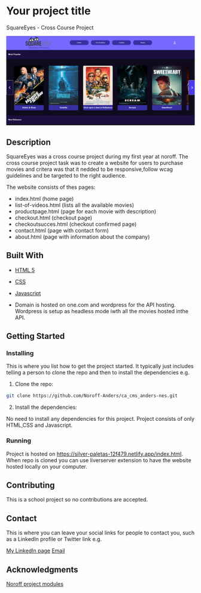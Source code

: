 # Your project title

SquareEyes - Cross Course Project

![image](Images/cross-course-projectimage.png)

## Description

SquareEyes was a cross course project during my first year at noroff.
The cross course project task was to create a website for users to purchase movies and critera was that it nedded to be responsive,follow wcag guidelines and be targeted to the right audience.

The website consists of thes pages:

- index.html (home page)
- list-of-videos.html (lists all the available movies)
- productpage.html (page for each movie with description)
- checkout.html (checkout page)
- checkoutsucces.html (checkout confirmed page)
- contact.html (page with contact form)
- about.html (page with information about the company)

## Built With

- [HTML 5](https://developer.mozilla.org/en-US/docs/Web/HTML)
- [CSS](https://developer.mozilla.org/en-US/docs/Web/CSS)
- [Javascript](https://developer.mozilla.org/en-US/docs/Web/JavaScript)

- Domain is hosted on one.com and wordpress for the API hosting. Wordpress is setup as headless mode iwth all the movies hosted inthe API.

## Getting Started

### Installing

This is where you list how to get the project started. It typically just includes telling a person to clone the repo and then to install the dependencies e.g.

1. Clone the repo:

```bash
git clone https://github.com/Noroff-Anders/ca_cms_anders-nes.git
```

2. Install the dependencies:

No need to install any dependencies for this project. Project consists of only HTML,CSS and Javascript.

### Running

Project is hosted on https://silver-paletas-12f479.netlify.app/index.html.
When repo is cloned you can use liverserver extension to have the website hosted locally on your computer.

## Contributing

This is a school project so no contributions are accepted.

## Contact

This is where you can leave your social links for people to contact you, such as a LinkedIn profile or Twitter link e.g.

[My LinkedIn page](https://www.linkedin.com/feed/)
[Email](anders.nes98@gmail.com)

## Acknowledgments

[Noroff project modules](https://lms.noroff.no/my/)
